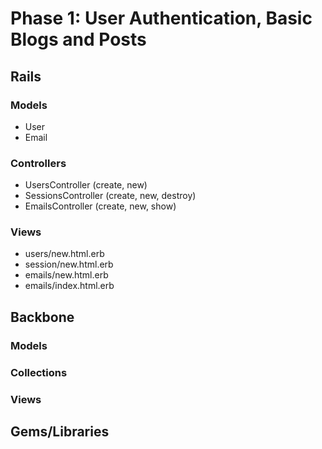# Phase 1: User Authentication, Basic Blogs and Posts

## Rails
### Models
* User
* Email

### Controllers
* UsersController (create, new)
* SessionsController (create, new, destroy)
* EmailsController (create, new, show)

### Views
* users/new.html.erb
* session/new.html.erb
* emails/new.html.erb
* emails/index.html.erb

## Backbone
### Models

### Collections

### Views

## Gems/Libraries
